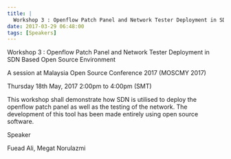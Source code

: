 ```yaml
---
title: |
  Workshop 3 : Openflow Patch Panel and Network Tester Deployment in SDN Based Open Source Environment
date: 2017-03-29 06:48:00
tags: [Speakers]
---
```


Workshop 3 : Openflow Patch Panel and Network Tester Deployment in SDN Based Open Source Environment

A session at Malaysia Open Source Conference 2017 (MOSCMY 2017)

Thursday 18th May, 2017 2:00pm to 4:00pm (SMT)

This workshop shall demonstrate how SDN is utilised to deploy the openflow patch panel as well as the testing of the network. The development of this tool has been made entirely using open source software.

Speaker

Fuead Ali, Megat Norulazmi